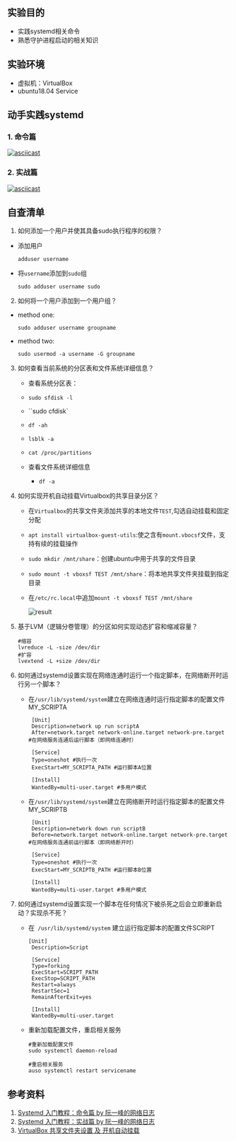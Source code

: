 ## 实验目的

+ 实践systemd相关命令
+ 熟悉守护进程启动的相关知识

## 实验环境

+ 虚拟机：VirtualBox 
+ ubuntu18.04 Service

## 动手实践systemd

### 1. 命令篇

[![asciicast](https://asciinema.org/a/siB3y5ihnsbUsFpvSCiBUTkY6.svg)](https://asciinema.org/a/siB3y5ihnsbUsFpvSCiBUTkY6)

### 2. 实战篇

[![asciicast](https://asciinema.org/a/d3ehZVWwaP2I01dZzIuCP6BqF.svg)](https://asciinema.org/a/d3ehZVWwaP2I01dZzIuCP6BqF)

## 自查清单

1.  如何添加一个用户并使其具备sudo执行程序的权限？

   + 添加用户 

     ```
     adduser username
     ```

   + 将`username`添加到`sudo`组

     ```
     sudo adduser username sudo 
     ```

2.  如何将一个用户添加到一个用户组？

   + method one:

     ```
     sudo adduser username groupname
     ```

   + method two:

     ```
     sudo usermod -a username -G groupname
     ```

3. 如何查看当前系统的分区表和文件系统详细信息？

   +  查看系统分区表：

     + `sudo sfdisk -l`

     + ``sudo cfdisk` 

     + `df -ah`

     + `lsblk -a`

     + `cat /proc/partitions`

   + 查看文件系统详细信息
     + `df -a`

4. 如何实现开机自动挂载Virtualbox的共享目录分区？

   + 在`Virtualbox`的共享文件夹添加共享的本地文件`TEST`,勾选自动挂载和固定分配
   + `apt install virtualbox-guest-utils`:使之含有`mount.vbocsf`文件，支持有续的挂载操作 
   + `sudo mkdir /mnt/share`：创建ubuntu中用于共享的文件目录
   + `sudo mount -t vboxsf TEST /mnt/share`：将本地共享文件夹挂载到指定目录
   + 在`/etc/rc.local`中追加`mount -t vboxsf TEST /mnt/share`
   
     ![result](D:\0001Study\00212_linux\linux-2020-kate123wong\chap0x03\image\贡献文件夹ok.PNG)

5. 基于LVM（逻辑分卷管理）的分区如何实现动态扩容和缩减容量？

   ```
   #缩容
   lvreduce -L -size /dev/dir
   #扩容
   lvextend -L +size /dev/dir
   ```

6. 如何通过systemd设置实现在网络连通时运行一个指定脚本，在网络断开时运行另一个脚本？

   - 在`/usr/lib/systemd/system`建立在网络连通时运行指定脚本的配置文件MY_SCRIPTA

     ```
      [Unit]
      Description=network up run scriptA
      After=network.target network-online.target network-pre.target #在网络服务连通后运行脚本（即网络连通时）
     
      [Service]
      Type=oneshot #执行一次
      ExecStart=MY_SCRIPTA_PATH #运行脚本A位置
      
      [Install]
      WantedBy=multi-user.target #多用户模式
     ```

   - 在`/usr/lib/systemd/system`建立在网络断开时运行指定脚本的配置文件MY_SCRIPTB

     ```
      [Unit]
      Description=network down run scriptB
      Before=network.target network-online.target network-pre.target #在网络服务连通前运行脚本（即网络断开时）
     
      [Service]
      Type=oneshot #执行一次
      ExecStart=MY_SCRIPTB_PATH #运行脚本B位置
      
      [Install]
      WantedBy=multi-user.target #多用户模式
     ```

7. 如何通过systemd设置实现一个脚本在任何情况下被杀死之后会立即重新启动？实现杀不死？

   + 在` /usr/lib/systemd/system` 建立运行指定脚本的配置文件SCRIPT

     ```
     [Unit]
      Description=Script
      
      [Service]
      Type=forking
      ExecStart=SCRIPT_PATH
      ExecStop=SCRIPT_PATH
      Restart=always
      RestartSec=1
      RemainAfterExit=yes
      
      [Install]
      WantedBy=multi-user.target
     ```

   + 重新加载配置文件，重启相关服务

     ```
     #重新加载配置文件
     sudo systemctl daemon-reload
     
     #重启相关服务
     auso systemctl restart servicename
     ```



## 参考资料

1. [Systemd 入门教程：命令篇 by 阮一峰的网络日志](http://www.ruanyifeng.com/blog/2016/03/systemd-tutorial-commands.html/)
2. [Systemd 入门教程：实战篇 by 阮一峰的网络日志](http://www.ruanyifeng.com/blog/2016/03/systemd-tutorial-part-two.html)
3. [ VirtualBox 共享文件夹设置 及 开机自动挂载 ]( https://yq.aliyun.com/articles/413223 )

